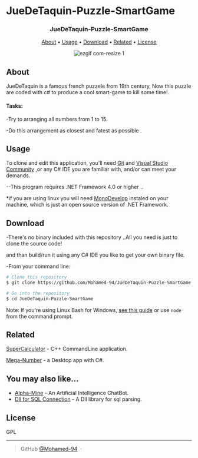 # JueDeTaquin-Puzzle-SmartGame
 <h3 align="center">
  
  JueDeTaquin-Puzzle-SmartGame
  <br>
</h3>
 
 
<p align="center">
  <a href="#About">About</a> •
  <a href="#Usage">Usage</a> •
  <a href="#Download">Download</a> •
  <a href="#related">Related</a> •
  <a href="#license">License</a> 
</p>

<div align="center">
 
   ![ezgif com-resize 1](https://user-images.githubusercontent.com/38832580/44082599-99e9e27a-9fa9-11e8-914b-77efdb336549.gif)


</div>

## About
 JueDeTaquin is a famous french puzzele from 19th century, Now this puzzle are coded with c# to produce a cool smart-game to kill some time!. 
<h4>
Tasks:
</h4>
 -Try to arranging all numbers from 1 to 15.
 
 -Do this arrangement as closest and fatest as possible .
 


## Usage

To clone and edit this application, you'll need [Git](https://git-scm.com) and [Visual Studio Community](https://visualstudio.microsoft.com/thank-you-downloading-visual-studio/?sku=Community&rel=15#) ,or any C# IDE you are familiar with, and/or can meet your demands.

--This program requires .NET Framework 4.0 or higher ..

*if you are using linux you will need [MonoDevelop](https://www.monodevelop.com/download/#fndtn-download-lin) instaled on your machine, which is just an open source version of .NET Framework.

## Download

-There's no binary included with this repository ..All you need is just to clone the source code!

 and than build/run it using any C# IDE you like to get your own binary file.
 
 -From your command line:

```bash
# Clone this repository
$ git clone https://github.com/Mohamed-94/JueDeTaquin-Puzzle-SmartGame

# Go into the repository
$ cd JueDeTaquin-Puzzle-SmartGame

```
Note: If you're using Linux Bash for Windows, [see this guide](https://www.howtogeek.com/261575/how-to-run-graphical-linux-desktop-applications-from-windows-10s-bash-shell/) or use `node` from the command prompt.

## Related

[SuperCalculator](https://github.com/Mohamed-94/Super-Calculator_Cpp_CommandLine) - C++ CommandLine application.

[Mega-Number](https://github.com/Mohamed-94/Mega-Number) - a Desktop app with C#.
 

## You may also like...

- [Alpha-Mine](https://github.com/Mohamed-94/Alpha-Mine-ChatBot) - An Artificial Intelligence ChatBot.
- [Dll for SQL Connection](https://github.com/Mohamed-94/DLL-for-SQL-Connection) - A Dll library for sql parsing.

## License

GPL

---

> GitHub [@Mohamed-94](https://github.com/Mohamed-94) &nbsp;&middot;&nbsp;





